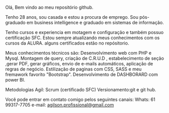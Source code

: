 Olá, Bem vindo ao meu repositório github.

Tenho 28 anos, sou casada e estou a procura de emprego.
Sou pós-graduado em business intelligence e graduado em sistemas de informação.

Tenho cursos e experiencia em motagem e configuração e também possuo certificação SFC.
Estou sempre atualizando meus conhecimentos com os cursos da ALURA. alguns certificados estão no repósitorio.

Meus conhecimentos técnicos são:
Desenvolvimento web com PHP e Mysql.
Montagem de query, criação de C.R.U.D , estabelecimento de seção ,gerar PDF, gerar gráficos, envio de e-mails automáticos, aplicação de regras de negócio.
Estilização de paginas com CSS, SASS e meu fremawork favorito "Bootstrap".
Desenvolvimento de DASHBORARD com power BI.

Metodologias Agil: Scrum (certificado SFC)
Versionamento:git e git hub.

Você pode entrar em contato comigo pelos seguintes canais:
Whats: 61 99317-7705
e-mail: agilson.profissional@gmail.com






